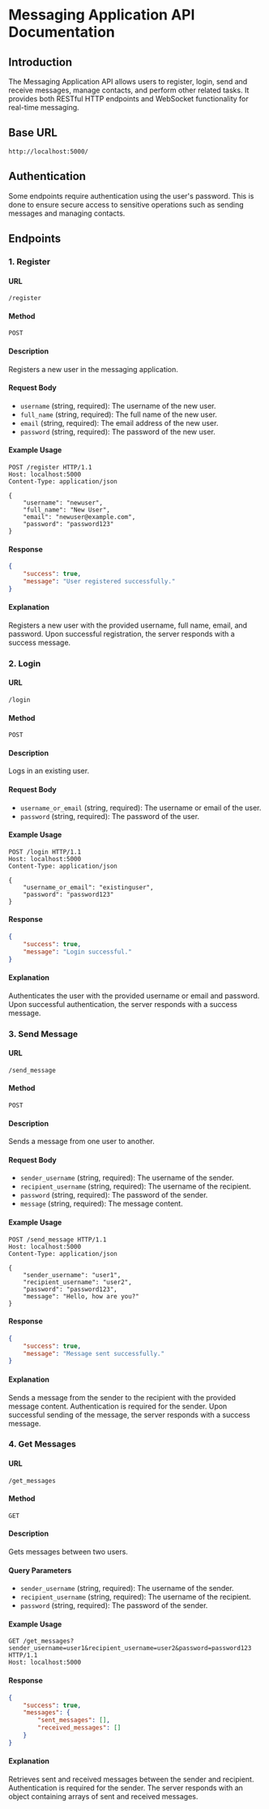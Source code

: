 
# Messaging Application API Documentation

## Introduction

The Messaging Application API allows users to register, login, send and receive messages, manage contacts, and perform other related tasks. It provides both RESTful HTTP endpoints and WebSocket functionality for real-time messaging.

## Base URL

```
http://localhost:5000/
```

## Authentication

Some endpoints require authentication using the user's password. This is done to ensure secure access to sensitive operations such as sending messages and managing contacts.

## Endpoints

### 1. Register

#### URL
```
/register
```

#### Method
```
POST
```

#### Description
Registers a new user in the messaging application.

#### Request Body
- `username` (string, required): The username of the new user.
- `full_name` (string, required): The full name of the new user.
- `email` (string, required): The email address of the new user.
- `password` (string, required): The password of the new user.

#### Example Usage
```http
POST /register HTTP/1.1
Host: localhost:5000
Content-Type: application/json

{
    "username": "newuser",
    "full_name": "New User",
    "email": "newuser@example.com",
    "password": "password123"
}
```

#### Response
```json
{
    "success": true,
    "message": "User registered successfully."
}
```

#### Explanation
Registers a new user with the provided username, full name, email, and password. Upon successful registration, the server responds with a success message.

### 2. Login

#### URL
```
/login
```

#### Method
```
POST
```

#### Description
Logs in an existing user.

#### Request Body
- `username_or_email` (string, required): The username or email of the user.
- `password` (string, required): The password of the user.

#### Example Usage
```http
POST /login HTTP/1.1
Host: localhost:5000
Content-Type: application/json

{
    "username_or_email": "existinguser",
    "password": "password123"
}
```

#### Response
```json
{
    "success": true,
    "message": "Login successful."
}
```

#### Explanation
Authenticates the user with the provided username or email and password. Upon successful authentication, the server responds with a success message.

### 3. Send Message

#### URL
```
/send_message
```

#### Method
```
POST
```

#### Description
Sends a message from one user to another.

#### Request Body
- `sender_username` (string, required): The username of the sender.
- `recipient_username` (string, required): The username of the recipient.
- `password` (string, required): The password of the sender.
- `message` (string, required): The message content.

#### Example Usage
```http
POST /send_message HTTP/1.1
Host: localhost:5000
Content-Type: application/json

{
    "sender_username": "user1",
    "recipient_username": "user2",
    "password": "password123",
    "message": "Hello, how are you?"
}
```

#### Response
```json
{
    "success": true,
    "message": "Message sent successfully."
}
```

#### Explanation
Sends a message from the sender to the recipient with the provided message content. Authentication is required for the sender. Upon successful sending of the message, the server responds with a success message.

### 4. Get Messages

#### URL
```
/get_messages
```

#### Method
```
GET
```

#### Description
Gets messages between two users.

#### Query Parameters
- `sender_username` (string, required): The username of the sender.
- `recipient_username` (string, required): The username of the recipient.
- `password` (string, required): The password of the sender.

#### Example Usage
```http
GET /get_messages?sender_username=user1&recipient_username=user2&password=password123 HTTP/1.1
Host: localhost:5000
```

#### Response
```json
{
    "success": true,
    "messages": {
        "sent_messages": [],
        "received_messages": []
    }
}
```

#### Explanation
Retrieves sent and received messages between the sender and recipient. Authentication is required for the sender. The server responds with an object containing arrays of sent and received messages.
```
